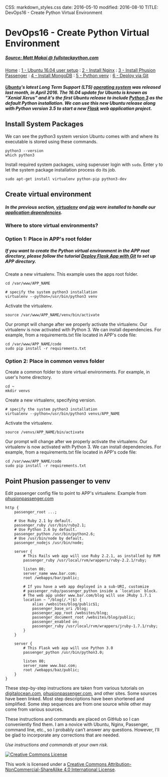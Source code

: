 CSS: markdown_styles.css
date: 2016-05-10
modified: 2016-08-10
TITLE: DevOps16 - Create Python Virtual Environment

# DevOps16 - Create Python Virtual Environment

##### [Source: Matt Makai @ fullstackpython.com](https://www.fullstackpython.com/blog/python-3-django-gunicorn-ubuntu-1604-xenial-xerus.html)


[Home](../index.html)
: [1 - Ubuntu 16.04 user setup](devops16_1_ubuntu16_setup.html)
: [2 - Install Nginx](devops16_2_install_nginx.html)
: [3 - Install Phusion Passenger](devops16_3_install_phusionpassenger.html)
: [4 - Install MongoDB](devops16_4_install_mongodb.html)
: [5 - Python venv](devops16_5_python_venv.html)
: [6 - Deploy via Git](devops16_6_deploy_flask_app_w_git.html)



##### [Ubuntu](/ubuntu.html)'s latest Long Term Support (LTS) [operating system](/operating-systems.html) was released last month, in April 2016. The 16.04 update for Ubuntu is known as "Xenial Xerus" and it's the first Ubuntu release to include [Python 3](/python-2-or-3.html) as the default Python installation. We can use this new Ubuntu release along with Python version 3.5 to start a new [Flask](/flask.html) web application project.


## Install System Packages

We can see the python3 system version Ubuntu comes with and where its
executable is stored using these commands.

```
python3 --version
which python3
```

Install required system packages, using superuser login with `sudo`.
Enter `y` to let the system package installation process do its job.

```
sudo apt-get install virtualenv python-pip python3-dev
```


## Create virtual environment

##### In the previous section, [virtualenv](https://virtualenv.pypa.io/en/latest/) and [pip](https://pypi.python.org/pypi/pip) were installed to handle our [application dependencies](/application-dependencies.html).

### Where to store virtual environments?

### Option 1: Place in APP's root folder

##### If you want to create the Python virtual environment in the APP root directory, please follow the tutorial [Deploy Flask App with Git](devops16_6_deploy_flask_app_w_git.html) to set up APP directory.

Create a new virtualenv. This example uses the apps root folder.

```
cd /var/www/APP_NAME

# specify the system python3 installation
virtualenv --python=/usr/bin/python3 venv
```

Activate the virtualenv.

```
source /var/www/APP_NAME/venv/bin/activate
```

Our prompt will change after we properly activate the virtualenv.
Our virtualenv is now activated with Python 3. We can install
dependencies. For example, from a requirements.txt file located in APP's code file:

```
cd /var/www/APP_NAME/code
sudo pip install -r requirements.txt

```

### Option 2: Place in common venvs folder

Create a common folder to store virtual environments.
For example, in user's home directory.

```
cd ~
mkdir venvs
```

Create a new virtualenv, specifying version.

```
# specify the system python3 installation
virtualenv --python=/usr/bin/python3 venvs/APP_NAME
```

Activate the virtualenv.

```
source /venvs/APP_NAME/bin/activate
```

Our prompt will change after we properly activate the virtualenv.
Our virtualenv is now activated with Python 3. We can install
dependencies. For example, from a requirements.txt file located in APP's code file:

```
cd /var/www/APP_NAME/code
sudo pip install -r requirements.txt

```


## Point Phusion passenger to venv

Edit passenger config file to point to APP's virtualenv.
Example from [phusionpassenger.com](https://www.phusionpassenger.com/library/config/nginx/reference/#passenger_python)

```
http {
    passenger_root ...;

    # Use Ruby 2.1 by default.
    passenger_ruby /usr/bin/ruby2.1;
    # Use Python 2.6 by default.
    passenger_python /usr/bin/python2.6;
    # Use /usr/bin/node by default.
    passenger_nodejs /usr/bin/node;

    server {
        # This Rails web app will use Ruby 2.2.1, as installed by RVM
        passenger_ruby /usr/local/rvm/wrappers/ruby-2.2.1/ruby;

        listen 80;
        server_name www.bar.com;
        root /webapps/bar/public;

        # If you have a web app deployed in a sub-URI, customize
        # passenger_ruby/passenger_python inside a `location` block.
        # The web app under www.bar.com/blog will use JRuby 1.7.1
        location ~ ^/blog(/.*|$) {
            alias /websites/blog/public$1;
            passenger_base_uri /blog;
            passenger_app_root /websites/blog;
            passenger_document_root /websites/blog/public;
            passenger_enabled on;
            passenger_ruby /usr/local/rvm/wrappers/jruby-1.7.1/ruby;
        }
    }

    server {
        # This Flask web app will use Python 3.0
        passenger_python /usr/bin/python3.0;

        listen 80;
        server_name www.baz.com;
        root /webapps/baz/public;
    }
}
```



<div class='footnotes'>
<p>These step-by-step instructions are taken from various tutorials on <a href="https://digitalocean.com">digitalocean.com</a>, <a href="https://www.phusionpassenger.com">phusionpassenger.com</a>, and other sites. Some sources have been linked. Most step descriptions have been shortened and simplified. Some step sequences are from one source while other may come from various sources.</p>
<p>These instructions and commands are placed on GitHub so I can conveniently find them. I am a novice with Ubuntu, Nginx, Passenger, command line, etc., so I probably can&#8217;t answer any questions. However, I&#8217;ll be glad to incorporate any corrections that are needed.</p>
<p><em>Use instructions and commands at your own risk.</em></p>

<div class='creative-commons'>
  <a class="creative-commons-image" href="https://creativecommons.org/licenses/by-nc-sa/4.0/">
	<img rel="license" alt="Creative Commons License" src="creativecommons.png"></a>
    <p>
		This work is licensed under a <a rel="license" href="https://creativecommons.org/licenses/by-nc-sa/4.0/">Creative Commons Attribution-NonCommercial-ShareAlike 4.0 International License</a>.
		</p>
</div>
</div>
